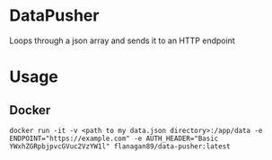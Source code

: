 # DataPusher
Loops through a json array and sends it to an HTTP endpoint

# Usage

## Docker

```
docker run -it -v <path to my data.json directory>:/app/data -e ENDPOINT="https://example.com" -e AUTH_HEADER="Basic YWxhZGRpbjpvcGVuc2VzYW1l" flanagan89/data-pusher:latest
```